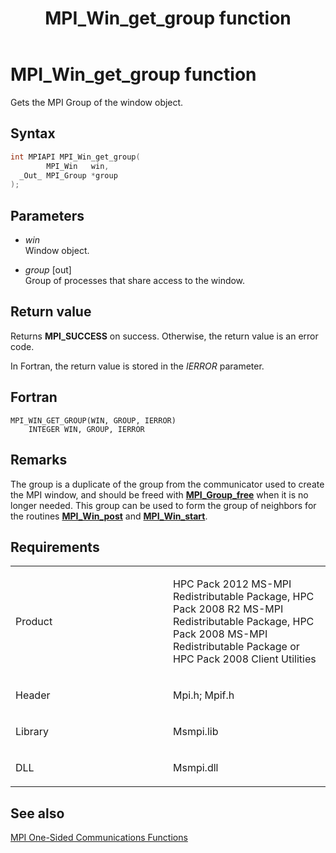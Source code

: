 ﻿---
title: MPI_Win_get_group function
TOCTitle: MPI_Win_get_group function
ms:assetid: bfab8339-31c4-4a46-87eb-fec77693d7c7
ms:mtpsurl: https://msdn.microsoft.com/en-us/library/Dn520607(v=VS.85)
ms:contentKeyID: 59361078
ms.date: 03/28/2018
mtps_version: v=VS.85
f1_keywords:
- MPI_WIN_GET_GROUP
- mpif/MPI_Win_get_group
- mpi/MPI_WIN_GET_GROUP
dev_langs:
- C++
- C
---

# MPI\_Win\_get\_group function

Gets the MPI Group of the window object.

## Syntax

``` c++
int MPIAPI MPI_Win_get_group(
        MPI_Win   win,
  _Out_ MPI_Group *group
);
```

## Parameters

  - *win*  
    Window object.

  - *group* \[out\]  
    Group of processes that share access to the window.

## Return value

Returns **MPI\_SUCCESS** on success. Otherwise, the return value is an error code.

In Fortran, the return value is stored in the *IERROR* parameter.

## Fortran

    MPI_WIN_GET_GROUP(WIN, GROUP, IERROR)
        INTEGER WIN, GROUP, IERROR

## Remarks

The group is a duplicate of the group from the communicator used to create the MPI window, and should be freed with [**MPI\_Group\_free**](mpi-group-free-function.md) when it is no longer needed.  This group can be used to form the group of neighbors for the routines [**MPI\_Win\_post**](mpi-win-post-function.md) and [**MPI\_Win\_start**](mpi-win-start-function.md).

## Requirements

<table>
<colgroup>
<col style="width: 50%" />
<col style="width: 50%" />
</colgroup>
<tbody>
<tr class="odd">
<td><p>Product</p></td>
<td><p>HPC Pack 2012 MS-MPI Redistributable Package, HPC Pack 2008 R2 MS-MPI Redistributable Package, HPC Pack 2008 MS-MPI Redistributable Package or HPC Pack 2008 Client Utilities</p></td>
</tr>
<tr class="even">
<td><p>Header</p></td>
<td>Mpi.h;
Mpif.h</td>
</tr>
<tr class="odd">
<td><p>Library</p></td>
<td>Msmpi.lib</td>
</tr>
<tr class="even">
<td><p>DLL</p></td>
<td>Msmpi.dll</td>
</tr>
</tbody>
</table>


## See also

[MPI One-Sided Communications Functions](mpi-one-sided-communications-functions.md)

